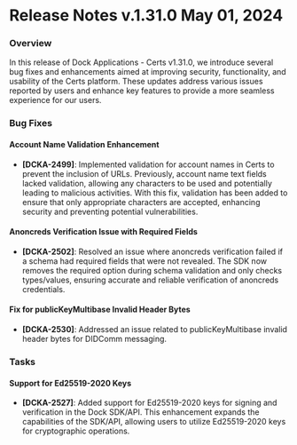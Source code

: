 # Release Notes v.1.31.0 May 01, 2024

### **Overview**

In this release of Dock Applications - Certs v1.31.0, we introduce several bug fixes and enhancements aimed at improving security, functionality, and usability of the Certs platform. These updates address various issues reported by users and enhance key features to provide a more seamless experience for our users.

### **Bug Fixes**

#### **Account Name Validation Enhancement**

* **\[DCKA-2499]**: Implemented validation for account names in Certs to prevent the inclusion of URLs. Previously, account name text fields lacked validation, allowing any characters to be used and potentially leading to malicious activities. With this fix, validation has been added to ensure that only appropriate characters are accepted, enhancing security and preventing potential vulnerabilities.

#### **Anoncreds Verification Issue with Required Fields**

* **\[DCKA-2502]**: Resolved an issue where anoncreds verification failed if a schema had required fields that were not revealed. The SDK now removes the required option during schema validation and only checks types/values, ensuring accurate and reliable verification of anoncreds credentials.

#### **Fix for publicKeyMultibase Invalid Header Bytes**

* **\[DCKA-2530]**: Addressed an issue related to publicKeyMultibase invalid header bytes for DIDComm messaging.

### **Tasks**

#### **Support for Ed25519-2020 Keys**

* **\[DCKA-2527]**: Added support for Ed25519-2020 keys for signing and verification in the Dock SDK/API. This enhancement expands the capabilities of the SDK/API, allowing users to utilize Ed25519-2020 keys for cryptographic operations.
